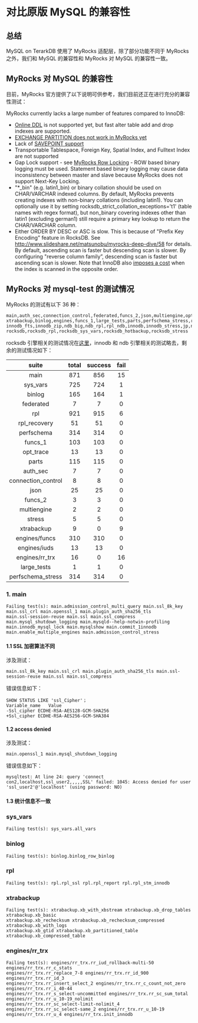 # 对比原版 MySQL 的兼容性

## 总结

MySQL on TerarkDB 使用了 MyRocks 适配层，除了部分功能不同于 MyRocks 之外，我们和 MySQL 的兼容性和 MyRocks 对 MySQL 的兼容性一致。

## MyRocks 对 MySQL 的兼容性
目前，MyRocks 官方提供了以下说明可供参考，我们目前还正在进行充分的兼容性测试：


MyRocks currently lacks a large number of features compared to InnoDB:

* [Online DDL](https://github.com/facebook/mysql-5.6/issues/47) is not supported yet, but fast alter table add and drop indexes are supported.
* [EXCHANGE PARTITION does not work in MyRocks yet](https://github.com/facebook/mysql-5.6/issues/264)
* Lack of [SAVEPOINT support](https://github.com/facebook/mysql-5.6/issues/52)
* Transportable Tablespace, Foreign Key, Spatial Index, and Fulltext Index are not supported
* Gap Lock support - see [MyRocks Row Locking](https://github.com/facebook/mysql-5.6/wiki/Row-Locking) - ROW based binary logging must be used. Statement based binary logging may cause data inconsistency between master and slave because MyRocks does not support Next-Key Locking.
* "*_bin" (e.g. latin1_bin) or binary collation should be used on CHAR/VARCHAR indexed columns. By default, MyRocks prevents creating indexes with non-binary collations (including latin1). You can optionally use it by setting rocksdb_strict_collation_exceptions='t1' (table names with regex format), but non_binary covering indexes other than latin1 (excluding german1) still require a primary key lookup to return the CHAR/VARCHAR column.
* Either ORDER BY DESC or ASC is slow. This is because of "Prefix Key Encoding" feature in RocksDB. See http://www.slideshare.net/matsunobu/myrocks-deep-dive/58 for details. By default, ascending scan is faster but descending scan is slower. By configuring "reverse column family”, descending scan is faster but ascending scan is slower. Note that InnoDB also [imposes a cost](http://mysqlserverteam.com/mysql-8-0-labs-descending-indexes-in-mysql/) when the index is scanned in the opposite order.

## MyRocks 对 mysql-test 的测试情况

MyRocks 的测试有以下 36 种：
```
main,auth_sec,connection_control,federated,funcs_2,json,multiengine,opt_trace,perfschema,stress,
xtrabackup,binlog,engines,funcs_1,large_tests,parts,perfschema_stress,rpl,rpl_recovery,sys_vars,
innodb_fts,innodb_zip,ndb_big,ndb_rpl,rpl_ndb,innodb,innodb_stress,jp,ndb,ndb_binlog,ndb_team,
rocksdb,rocksdb_rpl,rocksdb_sys_vars,rocksdb_hotbackup,rocksdb_stress
```

rocksdb 引擎相关的测试情况在[这里](compatibility_myrocks.md)，innodb 和 ndb 引擎相关的测试略去，剩余的测试情况如下：

| suite | total | success | fail |
|:----: |:------:|:------:|:-----:|
| main | 871 | 856 | 15 |
| sys_vars | 725 | 724 | 1 |
| binlog | 165 | 164 | 1 |
| federated | 7 | 7 | 0 |
| rpl | 921 |  915 | 6 |
| rpl_recovery | 51 | 51 | 0 |
| perfschema | 314 | 314 | 0 |
| funcs_1 | 103 | 103 | 0 |
| opt_trace | 13 | 13 | 0 |
| parts | 115 | 115 | 0 |
| auth_sec | 7 | 7 | 0 |
| connection_control | 8 | 8 | 0 |
| json | 25 | 25 | 0 |
| funcs_2 | 3 | 3 | 0 |
| multiengine | 2 | 2 | 0 |
| stress | 5 | 5 | 0 |
| xtrabackup | 9 | 0 | 9 |
| engines/funcs | 310 | 310 | 0 |
| engines/iuds | 13 | 13 | 0 |
| engines/rr_trx | 16 | 0 | 16 |
| large_tests | 1 | 1 | 0 |
| perfschema_stress | 314 | 314 | 0 |

### 1. main
```
Failing test(s): main.admission_control_multi_query main.ssl_8k_key main.ssl_crl main.openssl_1 main.plugin_auth_sha256_tls
main.ssl-session-reuse main.ssl main.ssl_compress main.mysql_shutdown_logging main.mysqld--help-notwin-profiling
main.innodb_mysql_lock main.mysqlshow main.commit_1innodb main.enable_multiple_engines main.admission_control_stress
```

#### 1.1 SSL 加密算法不同

涉及测试：
```
main.ssl_8k_key main.ssl_crl main.plugin_auth_sha256_tls main.ssl-session-reuse main.ssl main.ssl_compress
```

错误信息如下：
```
SHOW STATUS LIKE 'ssl_Cipher'；
Variable_name	Value
-Ssl_cipher	ECDHE-RSA-AES128-GCM-SHA256
+Ssl_cipher	ECDHE-RSA-AES256-GCM-SHA384
```

#### 1.2 access denied

涉及测试：
```
main.openssl_1 main.mysql_shutdown_logging
```

错误信息如下：
```
mysqltest: At line 24: query 'connect  con2,localhost,ssl_user2,,,,,SSL' failed: 1045: Access denied for user 'ssl_user2'@'localhost' (using password: NO)
```

#### 1.3 统计信息不一致

### sys_vars
```
Failing test(s): sys_vars.all_vars
```

### binlog
```
Failing test(s): binlog.binlog_row_binlog
```

### rpl
```
Failing test(s): rpl.rpl_ssl rpl.rpl_report rpl.rpl_stm_innodb
```

### xtrabackup
```
Failing test(s): xtrabackup.xb_with_xbstream xtrabackup.xb_drop_tables xtrabackup.xb_basic 
xtrabackup.xb_rechecksum xtrabackup.xb_rechecksum_compressed xtrabackup.xb_with_logs 
xtrabackup.xb_gtid xtrabackup.xb_partitioned_table xtrabackup.xb_compressed_table
```

### engines/rr_trx
```
Failing test(s): engines/rr_trx.rr_iud_rollback-multi-50 engines/rr_trx.rr_c_stats 
engines/rr_trx.rr_replace_7-8 engines/rr_trx.rr_id_900 engines/rr_trx.rr_id_3 
engines/rr_trx.rr_insert_select_2 engines/rr_trx.rr_c_count_not_zero engines/rr_trx.rr_i_40-44 
engines/rr_trx.rr_s_select-uncommitted engines/rr_trx.rr_sc_sum_total engines/rr_trx.rr_u_10-19_nolimit 
engines/rr_trx.rr_sc_select-limit-nolimit_4 engines/rr_trx.rr_sc_select-same_2 engines/rr_trx.rr_u_10-19 
engines/rr_trx.rr_u_4 engines/rr_trx.init_innodb
```
